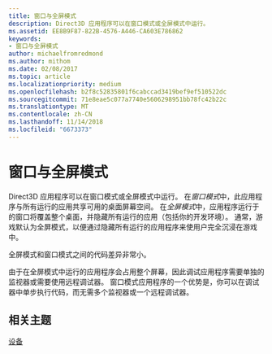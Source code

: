 ```yaml
---
title: 窗口与全屏模式
description: Direct3D 应用程序可以在窗口模式或全屏模式中运行。
ms.assetid: EE8B9F87-822B-4576-A446-CA603E786862
keywords:
- 窗口与全屏模式
author: michaelfromredmond
ms.author: mithom
ms.date: 02/08/2017
ms.topic: article
ms.localizationpriority: medium
ms.openlocfilehash: b2f8c52835801f6cabccad3419bef9ef510522dc
ms.sourcegitcommit: 71e8eae5c077a7740e5606298951bb78fc42b22c
ms.translationtype: MT
ms.contentlocale: zh-CN
ms.lasthandoff: 11/14/2018
ms.locfileid: "6673373"
---
```

# <a name="span-iddirect3dconceptswindowedvsfull-screenmodespanwindowed-vs-full-screen-mode"></a><span id="direct3dconcepts.windowed_vs__full-screen_mode"></span>窗口与全屏模式


Direct3D 应用程序可以在窗口模式或全屏模式中运行。 在*窗口模式*中，此应用程序与所有运行的应用共享可用的桌面屏幕空间。 在*全屏模式*中，应用程序运行于的窗口将覆盖整个桌面，并隐藏所有运行的应用（包括你的开发环境）。 通常，游戏默认为全屏模式，以便通过隐藏所有运行的应用程序来使用户完全沉浸在游戏中。

全屏模式和窗口模式之间的代码差异非常小。

由于在全屏模式中运行的应用程序会占用整个屏幕，因此调试应用程序需要单独的监视器或需要使用远程调试器。 窗口模式应用程序的一个优势是，你可以在调试器中单步执行代码，而无需多个监视器或一个远程调试器。

## <a name="span-idrelated-topicsspanrelated-topics"></a><span id="related-topics"></span>相关主题


[设备](devices.md)

 

 




